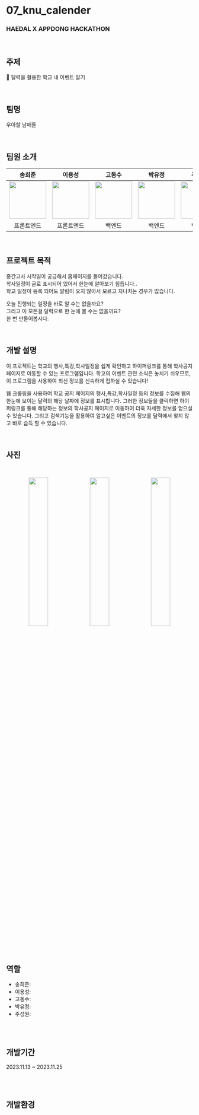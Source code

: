 # 07_knu_calender

### HAEDAL X APPDONG HACKATHON
<br>

## 주제

🏫 달력을 활용한 학교 내 이벤트 알기

<br>

## 팀명
우아할 남매들

<br>


## 팀원 소개

| 송희준 | 이용성 | 고동수 | 박유정 | 주성원 | 
|:----:|:----:|:----:|:----:|:----:|
|[<img src="https://github.com/thdgmlwns1.png" width="100px">](https://github.com/thdgmlwns1) | [<img src="https://github.com/dragoncastle0428.png" width="100px">](https://github.com/dragoncastle0428) |[<img src="https://github.com/kdongsu5509.png" width="100px">](https://github.com/kdongsu5509)  | [<img src="https://github.com/izoq78.png" width="100px">](https://github.com/izoq78) | [<img src="https://github.com/castleo7.png" width="100px">](https://github.com/castleo7)|
| 프론트엔드 | 프론트엔드 | 백엔드 | 백엔드 | 백엔드 |

<br>


## 프로젝트 목적
중간고사 시작일이 궁금해서 홈페이지를 들어갔습니다.
<br>
학사일정이 글로 표시되어 있어서 한눈에 알아보기 힘듭니다..
<br>
학교 일정이 등록 되어도 알림이 오지 않아서 모르고 지나치는 경우가 많습니다.
<br>


오늘 진행되는 일정을 바로 알 수는 없을까요?
<br>
그리고 이 모든걸 달력으로 한 눈에 볼 수는 없을까요?
<br>
한 번 만들어봅시다.
<br>

<br>


## 개발 설명
이 프로젝트는 학교의 행사,특강,학사일정을 쉽게 확인하고 하이퍼링크를 통해 학사공지페이지로 이동할 수 있는 프로그램입니다. 
학교의 이벤트 관련 소식은 놓치기 쉬우므로, 이 프로그램을 사용하여 최신 정보를 신속하게 접하실 수 있습니다!

웹 크롤링을 사용하여 학교 공지 페이지의 행사,특강,학사일정 등의 정보를 수집해 웹의 한눈에 보이는 달력의 해당 날짜에 정보를 표시합니다.
그러한 정보들을 클릭하면 하이퍼링크를 통해 해당하는 정보의 학사공지 페이지로 이동하여 더욱 자세한 정보를 얻으실 수 있습니다.
그리고 검색기능을 활용하여 알고싶은 이벤트의 정보를 달력에서 찾지 않고 바로 습득 할 수 있습니다.


<br>



## 사진
<br>
<p align="center">  <img src="https://github.com/Haedal-Appdong-Hackathon/07_knu_calender/assets/127970981/bfa24854-39d7-4c21-bc67-c5cd430333fc" align="center" width="32%">  <img src="https://github.com/Haedal-Appdong-Hackathon/07_knu_calender/assets/127970981/81f29758-d288-421e-8e2f-159f24374613" align="center" width="32%">  <img src="https://github.com/Haedal-Appdong-Hackathon/07_knu_calender/assets/127970981/221129ad-c131-4520-af23-542ad4c09a2c" align="center" width="32%">  </p>



<br>

## 역할
- 송희준: 
- 이용성: 
- 고동수: 
- 박유정: 
- 주성원: 

<br>
<br>

## 개발기간
2023.11.13 ~ 2023.11.25
  
<br>
<br>

## 개발환경

  
<br>
<br>
